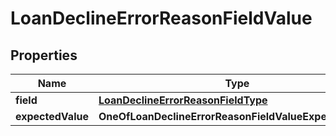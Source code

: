 # LoanDeclineErrorReasonFieldValue

## Properties
Name | Type | Description | Notes
------------ | ------------- | ------------- | -------------
**field** | [**LoanDeclineErrorReasonFieldType**](LoanDeclineErrorReasonFieldType.md) |  | 
**expectedValue** | **OneOfLoanDeclineErrorReasonFieldValueExpectedValue** |  |  [optional]
